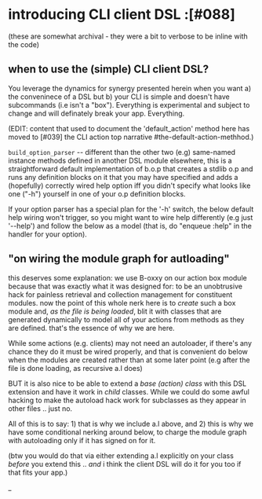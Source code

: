 # introducing CLI client DSL :[#088]

(these are somewhat archival - they were a bit to verbose to be inline
with the code)

## when to use the (simple) CLI client DSL?

You leverage the dynamics for synergy presented herein when you want
a) the conveninece of a DSL but b) your CLI is simple and doesn't have
subcommands (i.e isn't a "box"). Everything is experimental and subject
to change and will definately break your app. Everything.

(EDIT: content that used to document the 'default_action' method here
has moved to [#039] the CLI action top narrative #the-default-action-methhod.)


`build_option_parser` -- different than the other two (e.g) same-named
instance methods defined in another DSL module elsewhere, this is a
straightforward default implementation of b.o.p that creates a stdlib
o.p and runs any definition blocks on it that you may have specified
and adds a (hopefully) correctly wired help option iff you didn't
specify what looks like one ("-h") yourself in one of your o.p
definition blocks.

If your option parser has a special plan for the '-h' switch, the below
default help wiring won't trigger, so you might want to wire help
differently (e.g just '--help') and follow the below as a model (that
is, do "enqueue :help" in the handler for your option).


## "on wiring the module graph for autloading"

this deserves some explanation: we use B-oxxy on our action box module
because that was exactly what it was designed for: to be an unobtrusive
hack for painless retrieval and collection management for constituent
modules. now the point of this whole nerk here is to _create_ such a
box module and, *as the file is being loaded*, blit it with classes
that are generated dynamically to model all of your actions from
methods as they are defined. that's the essence of why we are here.

While some actions (e.g. clients) may not need an autoloader, if
there's any chance they do it must be wired properly, and that is
convenient do below when the modules are created rather than at some
later point (e.g after the file is done loading, as recursive a.l does)

BUT it is also nice to be able to extend a *base (action) class* with
this DSL extension and have it work in *child* classes. While we could
do some awful hacking to make the autoload hack work for subclasses
as they appear in other files .. just no.

All of this is to say: 1) that is why we include a.l above, and
2) this is why we have some conditional nerking around below, to charge
the module graph with autoloading only if it has signed on for it.

(btw you would do that via either extending a.l explicitly on your class
*before* you extend this .. *and* i think the client DSL will do it
for you too if that fits your app.)

_
